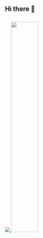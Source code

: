 ## Hi there 👋

## 

<a href="s">
  <img src="https://github-readme-stats.vercel.app/api/top-langs/?username=fqntom2625&exclude_repo=fqntom2625.github.io&layout=compact&theme=tokyonight" />
</a>
<a href="s">
  <img src="https://github-readme-stats.vercel.app/api?username=fqntom2625&theme=tokyonight&show_icons=true" width="42%" />
</a>
<!--
**fqntom2625/fqntom2625** is a ✨ _special_ ✨ repository because its `README.md` (this file) appears on your GitHub profile.

Here are some ideas to get you started:

- 🔭 I’m currently working on ...
- 🌱 I’m currently learning ...
- 👯 I’m looking to collaborate on ...
- 🤔 I’m looking for help with ...
- 💬 Ask me about ...
- 📫 How to reach me: ...
- 😄 Pronouns: ...
- ⚡ Fun fact: ...
-->
